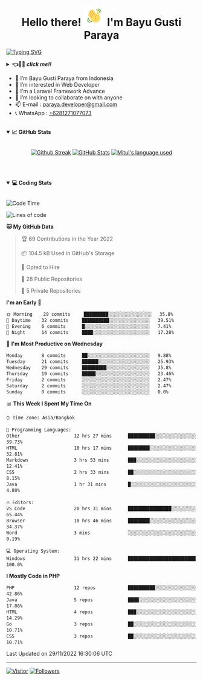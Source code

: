 <h1 align="center">Hello there! <img src="https://github.com/bayugustiparaya/bayugustiparaya/blob/main/wave.gif" height="55px" width="55px"> I'm Bayu Gusti Paraya</h1>

[![Typing SVG](https://readme-typing-svg.herokuapp.com?font=Fira+Code&size=18&duration=2000&pause=2000&vCenter=true&width=800&height=40&lines=Hello+there!+%F0%9F%91%8B%E2%9A%A1.++My+name+is+Bayu+Gusti+Paraya.;I+am+a+Junior+Web+Developer+living+in+Padang.+Indonesia.;Laravel.+Java.+RestAPI.+MySQL.+Server+Management.+OOP.+Git.+Bootstrap.;If+you're+around+Padang%2C+drop+us+an+email+and+let's+chat+over+coffee!+%E2%98%95%F0%9F%91%8B%E2%9A%A1+)](https://github.com/bayugustiparaya)

<details>
<summary><b>👈👀🙌 <i>click me!!</i></b></summary>

I am a Junior Web Developer living in Padang, West Sumatra :indonesia: . I am currently studying Software Engineering at the Padang State Polytechnic. I am very interested and passionate about programming be it backend, frontend, mobile and especially on the backend of a web. And I am able to work individually as well as with a team. Outside of Technology, I enjoy reading, enjoying music and exploring the outdoors. If you're around Padang, drop us an email and let's chat over coffee! ☕👋⚡

</details>
 
- 👋 I’m Bayu Gusti Paraya from Indonesia 
- 👀 I’m interested in Web Developer
- 🌱 I'm a Laravel Framework Advance
- 💞️ I’m looking to collaborate on with anyone
- 📫 E-mail : <a href="mailto:paraya.developer@gmail.com" target="_blank">paraya.developer@gmail.com</a>
- 📞 WhatsApp : <a href="https://wa.me/6281271077073" target="_blank">+6281271077073</a>

<br>

<details open="">
<summary><b>📈 GitHub Stats</b></summary>
<br>
<p align="center">
<a href="https://github.com/bayugustiparaya"><img alt="Github Streak" src="https://github-readme-streak-stats.herokuapp.com?user=bayugustiparaya&theme=onedark"/></a>
<a href="https://github.com/bayugustiparaya"><img alt="GitHub Stats" src="https://github-readme-stats.vercel.app/api?username=bayugustiparaya&show_icons=true&theme=onedark&include_all_commits=true" width=55%/></a>
<a href="https://github.com/bayugustiparaya"><img alt="Mitul's language used" src="https://github-readme-stats.vercel.app/api/top-langs/?username=bayugustiparaya&theme=onedark&langs_count=7&layout=compact" width=40%/></a>
</p>
</details>

<br><br>

<details open="">
<summary><b>💻 Coding Stats</b></summary><br>


<!--START_SECTION:waka-->
![Code Time](http://img.shields.io/badge/Code%20Time-31%20hrs%2022%20mins-blue)

![Lines of code](https://img.shields.io/badge/From%20Hello%20World%20I%27ve%20Written--2%20Million%20lines%20of%20code-blue)

**🐱 My GitHub Data** 

> 🏆 69 Contributions in the Year 2022
 > 
> 📦 104.5 kB Used in GitHub's Storage 
 > 
> 💼 Opted to Hire
 > 
> 📜 28 Public Repositories 
 > 
> 🔑 5 Private Repositories  
 > 
**I'm an Early 🐤** 

```text
🌞 Morning    29 commits     █████████░░░░░░░░░░░░░░░░   35.8% 
🌆 Daytime    32 commits     ██████████░░░░░░░░░░░░░░░   39.51% 
🌃 Evening    6 commits      █░░░░░░░░░░░░░░░░░░░░░░░░   7.41% 
🌙 Night      14 commits     ████░░░░░░░░░░░░░░░░░░░░░   17.28%

```
📅 **I'm Most Productive on Wednesday** 

```text
Monday       8 commits      ██░░░░░░░░░░░░░░░░░░░░░░░   9.88% 
Tuesday      21 commits     ██████░░░░░░░░░░░░░░░░░░░   25.93% 
Wednesday    29 commits     █████████░░░░░░░░░░░░░░░░   35.8% 
Thursday     19 commits     █████░░░░░░░░░░░░░░░░░░░░   23.46% 
Friday       2 commits      ░░░░░░░░░░░░░░░░░░░░░░░░░   2.47% 
Saturday     2 commits      ░░░░░░░░░░░░░░░░░░░░░░░░░   2.47% 
Sunday       0 commits      ░░░░░░░░░░░░░░░░░░░░░░░░░   0.0%

```


📊 **This Week I Spent My Time On** 

```text
⌚︎ Time Zone: Asia/Bangkok

💬 Programming Languages: 
Other                    12 hrs 27 mins      ██████████░░░░░░░░░░░░░░░   39.73% 
HTML                     10 hrs 17 mins      ████████░░░░░░░░░░░░░░░░░   32.81% 
Markdown                 3 hrs 53 mins       ███░░░░░░░░░░░░░░░░░░░░░░   12.41% 
CSS                      2 hrs 33 mins       ██░░░░░░░░░░░░░░░░░░░░░░░   8.15% 
Java                     1 hr 31 mins        █░░░░░░░░░░░░░░░░░░░░░░░░   4.88%

🔥 Editors: 
VS Code                  20 hrs 31 mins      ████████████████░░░░░░░░░   65.44% 
Browser                  10 hrs 46 mins      ████████░░░░░░░░░░░░░░░░░   34.37% 
Word                     3 mins              ░░░░░░░░░░░░░░░░░░░░░░░░░   0.19%

💻 Operating System: 
Windows                  31 hrs 22 mins      █████████████████████████   100.0%

```

**I Mostly Code in PHP** 

```text
PHP                      12 repos            ██████████░░░░░░░░░░░░░░░   42.86% 
Java                     5 repos             ████░░░░░░░░░░░░░░░░░░░░░   17.86% 
HTML                     4 repos             ███░░░░░░░░░░░░░░░░░░░░░░   14.29% 
Go                       3 repos             ██░░░░░░░░░░░░░░░░░░░░░░░   10.71% 
CSS                      3 repos             ██░░░░░░░░░░░░░░░░░░░░░░░   10.71%

```



 Last Updated on 29/11/2022 16:30:06 UTC
<!--END_SECTION:waka-->


</details>
  
---

[![Visitor](https://visitor-badge.laobi.icu/badge?page_id=bayugustiparaya.bayugustiparaya)](https://github.com/bayugustiparaya) [![Followers](https://img.shields.io/github/followers/bayugustiparaya.svg?style=social&label=Follow)](https://github.com/bayugustiparaya?tab=followers)

